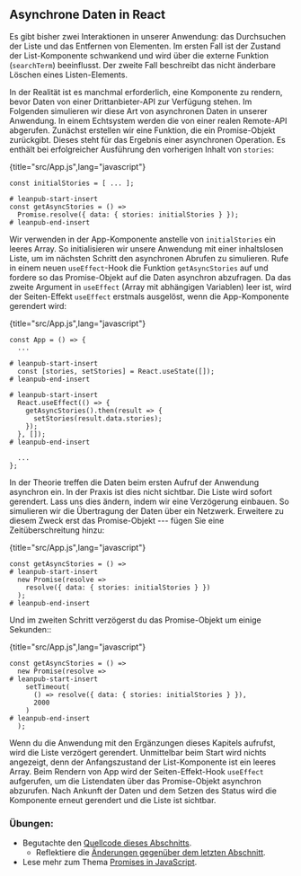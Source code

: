 ## Asynchrone Daten in React

Es gibt bisher zwei Interaktionen in unserer Anwendung: das Durchsuchen der Liste und das Entfernen von Elementen. Im ersten Fall ist der Zustand der List-Komponente schwankend und wird über die externe Funktion (`searchTerm`) beeinflusst. Der zweite Fall beschreibt das nicht änderbare Löschen eines Listen-Elements.

In der Realität ist es manchmal erforderlich, eine Komponente zu rendern, bevor Daten von einer Drittanbieter-API zur Verfügung stehen. Im Folgenden simulieren wir diese Art von asynchronen Daten in unserer Anwendung. In einem Echtsystem werden die von einer realen Remote-API abgerufen. Zunächst erstellen wir eine Funktion, die ein Promise-Objekt zurückgibt. Dieses steht für das Ergebnis einer asynchronen Operation. Es enthält bei erfolgreicher Ausführung den vorherigen Inhalt von `stories`:

{title="src/App.js",lang="javascript"}
~~~~~~~
const initialStories = [ ... ];

# leanpub-start-insert
const getAsyncStories = () =>
  Promise.resolve({ data: { stories: initialStories } });
# leanpub-end-insert
~~~~~~~

Wir verwenden in der App-Komponente anstelle von `initialStories` ein leeres Array. So initialisieren wir unsere Anwendung mit einer inhaltslosen Liste, um im nächsten Schritt den asynchronen Abrufen zu simulieren. Rufe in einem neuen `useEffect`-Hook die Funktion `getAsyncStories` auf und fordere so das Promise-Objekt auf die Daten asynchron abzufragen. Da das zweite Argument in `useEffect` (Array mit abhängigen Variablen) leer ist, wird der Seiten-Effekt `useEffect` erstmals ausgelöst, wenn die App-Komponente gerendert wird:

{title="src/App.js",lang="javascript"}
~~~~~~~
const App = () => {
  ...

# leanpub-start-insert
  const [stories, setStories] = React.useState([]);
# leanpub-end-insert

# leanpub-start-insert
  React.useEffect(() => {
    getAsyncStories().then(result => {
      setStories(result.data.stories);
    });
  }, []);
# leanpub-end-insert

  ...
};
~~~~~~~

In der Theorie treffen die Daten beim ersten Aufruf der Anwendung asynchron ein. In der Praxis ist dies nicht sichtbar. Die Liste wird sofort gerendert. Lass uns dies ändern, indem wir eine Verzögerung einbauen. So simulieren wir die Übertragung der Daten über ein Netzwerk. Erweitere zu diesem Zweck erst das Promise-Objekt --- fügen Sie eine Zeitüberschreitung hinzu:

{title="src/App.js",lang="javascript"}
~~~~~~~
const getAsyncStories = () =>
# leanpub-start-insert
  new Promise(resolve =>
    resolve({ data: { stories: initialStories } })
  );
# leanpub-end-insert
~~~~~~~

Und im zweiten Schritt verzögerst du das Promise-Objekt um einige Sekunden::

{title="src/App.js",lang="javascript"}
~~~~~~~
const getAsyncStories = () =>
  new Promise(resolve =>
# leanpub-start-insert
    setTimeout(
      () => resolve({ data: { stories: initialStories } }),
      2000
    )
# leanpub-end-insert
  );
~~~~~~~

Wenn du die Anwendung mit den Ergänzungen dieses Kapitels aufrufst, wird die Liste verzögert gerendert. Unmittelbar beim Start wird nichts angezeigt, denn der Anfangszustand der List-Komponente ist ein leeres Array. Beim Rendern von App wird der Seiten-Effekt-Hook `useEffect` aufgerufen, um die Listendaten über das Promise-Objekt asynchron abzurufen. Nach Ankunft der Daten und dem Setzen des Status wird die Komponente erneut gerendert und die Liste ist sichtbar.

### Übungen:

* Begutachte den [Quellcode dieses Abschnitts](https://codesandbox.io/s/github/the-road-to-learn-react/hacker-stories/tree/hs/React-Asynchronous-Data).
  * Reflektiere die [Änderungen gegenüber dem letzten Abschnitt](https://github.com/the-road-to-learn-react/hacker-stories/compare/hs/Inline-Handler-in-JSX...hs/React-Asynchronous-Data?expand=1).
* Lese mehr zum Thema [Promises in JavaScript](https://developer.mozilla.org/de/docs/Web/JavaScript/Reference/Global_Objects/Promise).
